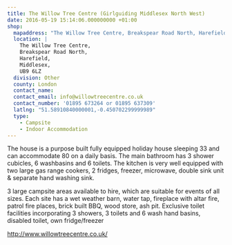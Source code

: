 ```yaml
---
title: The Willow Tree Centre (Girlguiding Middlesex North West)
date: 2016-05-19 15:14:06.000000000 +01:00
shop:
  mapaddress: "The Willow Tree Centre, Breakspear Road North, Harefield, Middlesex, UB9 6LZ"
  location: |
    The Willow Tree Centre,  
    Breakspear Road North,  
    Harefield,  
    Middlesex,  
    UB9 6LZ
  division: Other
  county: London
  contact_name: 
  contact_email: info@willowtreecentre.co.uk
  contact_number: '01895 673264 or 01895 637309'
  latlng: "51.58910840000001,-0.450702299999989"
  type:
    - Campsite
    - Indoor Accommodation
---
```

<p>The house is a purpose built fully equipped holiday house sleeping 33 and can accommodate 80 on a daily basis. The main bathroom has 3 shower cubicles, 6 washbasins and 6 toilets. The kitchen is very well equipped with two large gas range cookers, 2 fridges, freezer, microwave, double sink unit &amp; separate hand washing sink.</p>
<p>3 large campsite areas available to hire, which are suitable for events of all sizes. Each site has a wet weather barn, water tap, fireplace with altar fire, patrol fire places, brick built BBQ, wood store, ash pit. Exclusive toilet facilities incorporating 3 showers, 3 toilets and 6 wash hand basins, disabled toilet, own fridge/freezer</p>
<p><a href="http://www.willowtreecentre.co.uk/">http://www.willowtreecentre.co.uk/</a></p>

